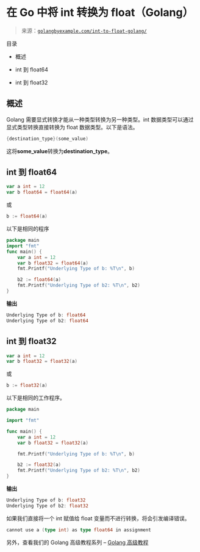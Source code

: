 <!--yml

类别：未分类

日期：2024-10-13 06:35:00

-->

# 在 Go 中将 int 转换为 float（Golang）

> 来源：[`golangbyexample.com/int-to-float-golang/`](https://golangbyexample.com/int-to-float-golang/)

目录

+   概述

+   int 到 float64

+   int 到 float32

## **概述**

Golang 需要显式转换才能从一种类型转换为另一种类型。int 数据类型可以通过显式类型转换直接转换为 float 数据类型。以下是语法。

```go
{destination_type}(some_value) 
```

这将**some_value**转换为**destination_type**。

## **int 到 float64**

```go
var a int = 12
var b float64 = float64(a)
```

或

```go
b := float64(a)
```

以下是相同的程序

```go
package main
import "fmt"
func main() {
    var a int = 12
    var b float32 = float64(a)
    fmt.Printf("Underlying Type of b: %T\n", b)

    b2 := float64(a)
    fmt.Printf("Underlying Type of b2: %T\n", b2)
}
```

**输出**

```go
Underlying Type of b: float64
Underlying Type of b2: float64
```

## **int 到 float32**

```go
var a int = 12
var b float32 = float32(a)
```

或

```go
b := float32(a)
```

以下是相同的工作程序。

```go
package main

import "fmt"

func main() {
	var a int = 12
	var b float32 = float32(a)

	fmt.Printf("Underlying Type of b: %T\n", b)

	b2 := float32(a)
	fmt.Printf("Underlying Type of b2: %T\n", b2)
}
```

**输出**

```go
Underlying Type of b: float32
Underlying Type of b2: float32
```

如果我们直接将一个 int 赋值给 float 变量而不进行转换，将会引发编译错误。

```go
cannot use a (type int) as type float64 in assignment
```

另外，查看我们的 Golang 高级教程系列 – [Golang 高级教程](https://golangbyexample.com/golang-comprehensive-tutorial/)


